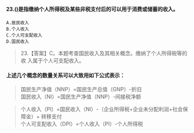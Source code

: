 #### 23.()是指缴纳个人所得税及某些非税支付后的可以用于消费或储蓄的收入。
    A.居民收入
    B.个人收入
    C.个人可支配收入
    D.国民收入
>   23.【答案】C。本题考查国民收入及其相关概念。缴纳了个人所得税等的收
    入属于个人可支配收入。
    
#### 上述几个概念的数量关系可以大致用如下公式表示：
>   国民生产净值（NNP）=国民生产总值（GNP）-折旧     
    国民收入（NI）=国民生产净值（NNP）-间接税净额     
    
>   个人收入（PI）=国民收入（NI）-（企业所得税+企业未分配利润+社会保障金）+ 转移支付     
    个人可支配收入（DPI）=个人收入（PI）-个人所得税     















    